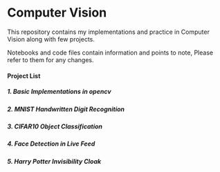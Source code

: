 # Computer Vision

This repository contains my implementations and practice in Computer Vision along with few projects.

Notebooks and code files contain information and points to note, Please refer to them for any changes.

#### Project List

##### 1. Basic Implementations in opencv

##### 2. MNIST Handwritten Digit Recognition

##### 3. CIFAR10 Object Classification

##### 4. Face Detection in Live Feed

##### 5. Harry Potter Invisibility Cloak
